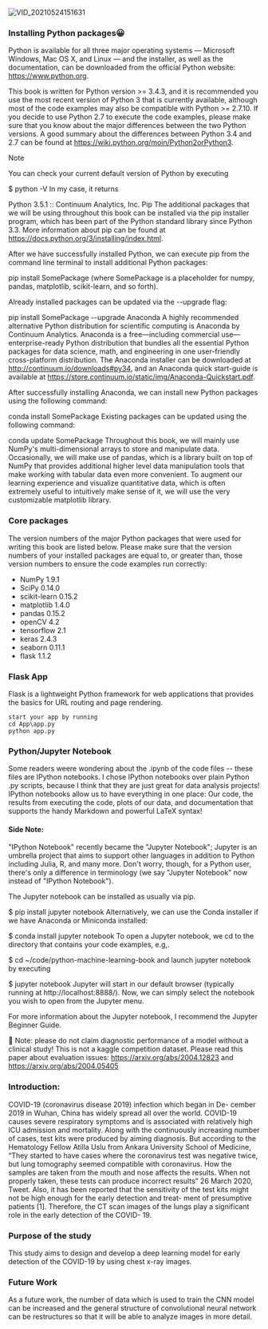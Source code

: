 ![VID_20210524151631](https://user-images.githubusercontent.com/53933590/119330772-3b457c00-bca4-11eb-8c46-3647e7c98eae.gif)


### Installing Python packages😀
Python is available for all three major operating systems — Microsoft Windows, Mac OS X, and Linux — and the installer, as well as the documentation, can be downloaded from the official Python website: https://www.python.org.

This book is written for Python version >= 3.4.3, and it is recommended you use the most recent version of Python 3 that is currently available, although most of the code examples may also be compatible with Python >= 2.7.10. If you decide to use Python 2.7 to execute the code examples, please make sure that you know about the major differences between the two Python versions. A good summary about the differences between Python 3.4 and 2.7 can be found at https://wiki.python.org/moin/Python2orPython3.

Note

You can check your current default version of Python by executing

$ python -V
In my case, it returns

Python 3.5.1 :: Continuum Analytics, Inc.
Pip
The additional packages that we will be using throughout this book can be installed via the pip installer program, which has been part of the Python standard library since Python 3.3. More information about pip can be found at https://docs.python.org/3/installing/index.html.

After we have successfully installed Python, we can execute pip from the command line terminal to install additional Python packages:

pip install SomePackage
(where SomePackage is a placeholder for numpy, pandas, matplotlib, scikit-learn, and so forth).

Already installed packages can be updated via the --upgrade flag:

pip install SomePackage --upgrade
Anaconda
A highly recommended alternative Python distribution for scientific computing is Anaconda by Continuum Analytics. Anaconda is a free—including commercial use—enterprise-ready Python distribution that bundles all the essential Python packages for data science, math, and engineering in one user-friendly cross-platform distribution. The Anaconda installer can be downloaded at http://continuum.io/downloads#py34, and an Anaconda quick start-guide is available at https://store.continuum.io/static/img/Anaconda-Quickstart.pdf.

After successfully installing Anaconda, we can install new Python packages using the following command:

conda install SomePackage
Existing packages can be updated using the following command:

conda update SomePackage
Throughout this book, we will mainly use NumPy's multi-dimensional arrays to store and manipulate data. Occasionally, we will make use of pandas, which is a library built on top of NumPy that provides additional higher level data manipulation tools that make working with tabular data even more convenient. To augment our learning experience and visualize quantitative data, which is often extremely useful to intuitively make sense of it, we will use the very customizable matplotlib library.

### Core packages
The version numbers of the major Python packages that were used for writing this book are listed below. Please make sure that the version numbers of your installed packages are equal to, or greater than, those version numbers to ensure the code examples run correctly:

- NumPy 1.9.1 <br>
- SciPy 0.14.0 <br>
- scikit-learn 0.15.2 <br>
- matplotlib 1.4.0 <br>
- pandas 0.15.2 <br>
- openCV 4.2 <br>
- tensorflow 2.1 <br>
- keras 2.4.3 <br>
- seaborn 0.11.1 <br>
- flask 1.1.2 <br>


### Flask App
Flask is a lightweight Python framework for web applications that provides the basics for URL routing and page rendering.

```
start your app by running 
cd App\app.py 
python app.py
```


### Python/Jupyter Notebook
Some readers weere wondering about the .ipynb of the code files -- these files are IPython notebooks. I chose IPython notebooks over plain Python .py scripts, because I think that they are just great for data analysis projects! IPython notebooks allow us to have everything in one place: Our code, the results from executing the code, plots of our data, and documentation that supports the handy Markdown and powerful LaTeX syntax!



#### Side Note:
> 
"IPython Notebook" recently became the "Jupyter Notebook"; Jupyter is an umbrella project that aims to support other languages in addition to Python including Julia, R, and many more. Don't worry, though, for a Python user, there's only a difference in terminology (we say "Jupyter Notebook" now instead of "IPython Notebook").

The Jupyter notebook can be installed as usually via pip.

$ pip install jupyter notebook
Alternatively, we can use the Conda installer if we have Anaconda or Miniconda installed:

$ conda install jupyter notebook
To open a Jupyter notebook, we cd to the directory that contains your code examples, e.g,.

$ cd ~/code/python-machine-learning-book
and launch jupyter notebook by executing

$ jupyter notebook
Jupyter will start in our default browser (typically running at http://localhost:8888/). Now, we can simply select the notebook you wish to open from the Jupyter menu.



For more information about the Jupyter notebook, I recommend the Jupyter Beginner Guide.

🛑 Note: please do not claim diagnostic performance of a model without a clinical study! This is not a kaggle competition dataset. Please read this paper about evaluation issues: https://arxiv.org/abs/2004.12823 and https://arxiv.org/abs/2004.05405


### Introduction:

COVID-19 (coronavirus disease 2019) infection which began in De- cember 2019 in Wuhan, China has widely spread all over the world. COVID-19 causes severe respiratory symptoms and is associated with relatively high ICU admission and mortality. Along with the continuously increasing number of cases, test kits were produced by aiming diagnosis. But according to the Hematology Fellow Atilla Uslu from Ankara University School of Medicine, “They started to have cases where the coronavirus test was negative twice, but lung tomography seemed compatible with coronavirus.
How the samples are taken from the mouth and nose affects the results. When not properly taken, these tests can produce incorrect results” 26 March 2020, Tweet. Also, it has been reported that the sensitivity of the test kits might not be high enough for the early detection and treat- ment of presumptive patients [1]. Therefore, the CT scan images of the lungs play a significant role in the early detection of the COVID- 19.

### Purpose of the study

This study aims to design and develop a deep learning model for early detection of the COVID-19 by using chest x-ray images.

### Future Work
As a future work, the number of data which is used to train the CNN model can be increased and the general structure of convolutional neural network can be restructures so that it will be able to analyze images in more detail.
